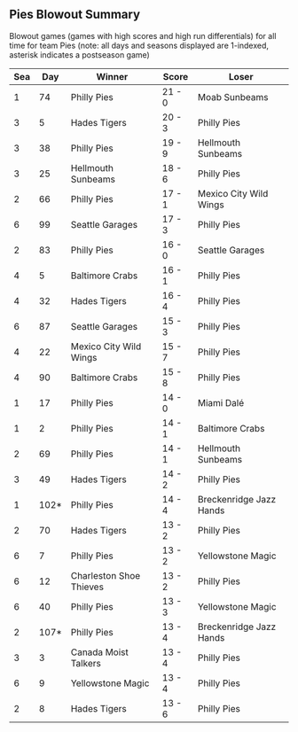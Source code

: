 ## Pies Blowout Summary



Blowout games (games with high scores and high run differentials) for all time for team Pies (note: all days and seasons displayed are 1-indexed, asterisk indicates a postseason game)


| Sea | Day | Winner | Score | Loser | 
| ------ |------ |------ |------ |------ |
| 1 | 74 | Philly Pies | 21 - 0 | Moab Sunbeams | 
| 3 | 5 | Hades Tigers | 20 - 3 | Philly Pies | 
| 3 | 38 | Philly Pies | 19 - 9 | Hellmouth Sunbeams | 
| 3 | 25 | Hellmouth Sunbeams | 18 - 6 | Philly Pies | 
| 2 | 66 | Philly Pies | 17 - 1 | Mexico City Wild Wings | 
| 6 | 99 | Seattle Garages | 17 - 3 | Philly Pies | 
| 2 | 83 | Philly Pies | 16 - 0 | Seattle Garages | 
| 4 | 5 | Baltimore Crabs | 16 - 1 | Philly Pies | 
| 4 | 32 | Hades Tigers | 16 - 4 | Philly Pies | 
| 6 | 87 | Seattle Garages | 15 - 3 | Philly Pies | 
| 4 | 22 | Mexico City Wild Wings | 15 - 7 | Philly Pies | 
| 4 | 90 | Baltimore Crabs | 15 - 8 | Philly Pies | 
| 1 | 17 | Philly Pies | 14 - 0 | Miami Dalé | 
| 1 | 2 | Philly Pies | 14 - 1 | Baltimore Crabs | 
| 2 | 69 | Philly Pies | 14 - 1 | Hellmouth Sunbeams | 
| 3 | 49 | Hades Tigers | 14 - 2 | Philly Pies | 
| 1 | 102* | Philly Pies | 14 - 4 | Breckenridge Jazz Hands | 
| 2 | 70 | Hades Tigers | 13 - 2 | Philly Pies | 
| 6 | 7 | Philly Pies | 13 - 2 | Yellowstone Magic | 
| 6 | 12 | Charleston Shoe Thieves | 13 - 2 | Philly Pies | 
| 6 | 40 | Philly Pies | 13 - 3 | Yellowstone Magic | 
| 2 | 107* | Philly Pies | 13 - 4 | Breckenridge Jazz Hands | 
| 3 | 3 | Canada Moist Talkers | 13 - 4 | Philly Pies | 
| 6 | 9 | Yellowstone Magic | 13 - 4 | Philly Pies | 
| 2 | 8 | Hades Tigers | 13 - 6 | Philly Pies | 


